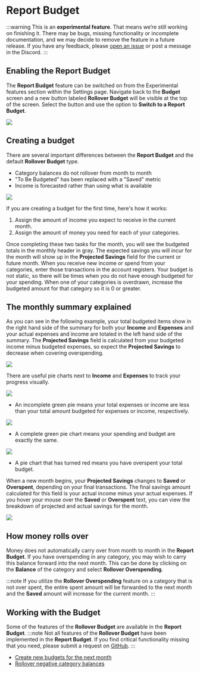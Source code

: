 # Report Budget

:::warning
This is an **experimental feature**. That means we’re still working on finishing it. There may be bugs, missing functionality or incomplete documentation, and we may decide to remove the feature in a future release. If you have any feedback, please [open an issue](https://github.com/actualbudget/actual/issues) or post a message in the Discord.
:::

## Enabling the Report Budget

The **Report Budget** feature can be switched on from the Experimental features section within the Settings page. Navigate back to the **Budget** screen and a new button labeled **Rollover Budget** will be visible at the top of the screen. Select the button and use the option to **Switch to a Report Budget**.

![](/img/report-budget-7.png)

## Creating a budget

There are several important differences between the **Report Budget** and the default **Rollover Budget** type.

- Category balances do not rollover from month to month
- "To Be Budgeted" has been replaced with a "Saved" metric
- Income is forecasted rather than using what is available

![](/img/report-budget-1.png)

If you are creating a budget for the first time, here's how it works:

1. Assign the amount of income you expect to receive in the current month.
2. Assign the amount of money you need for each of your categories.

Once completing these two tasks for the month, you will see the budgeted totals in the monthly header in gray. The expected savings you will incur for the month will show up in the **Projected Savings** field for the current or future month. When you receive new income or spend from your categories, enter those transactions in the account registers. Your budget is not static, so there will be times when you do not have enough budgeted for your spending. When one of your categories is overdrawn, increase the budgeted amount for that category so it is 0 or greater.

## The monthly summary explained

As you can see in the following example, your total budgeted items show in the right hand side of the summary for both your **Income** and **Expenses** and your actual expenses and income are totaled in the left hand side of the summary. The **Projected Savings** field is calculated from your budgeted income minus budgeted expenses, so expect the **Projected Savings** to decrease when covering overspending.

![](/img/report-budget-2.png)

There are useful pie charts next to **Income** and **Expenses** to track your progress visually.

![](/img/report-budget-5.png)

- An incomplete green pie means your total expenses or income are less than your total amount budgeted for expenses or income, respectively.

![](/img/report-budget-4.png)

- A complete green pie chart means your spending and budget are exactly the same.

![](/img/report-budget-6.png)

- A pie chart that has turned red means you have overspent your total budget.

When a new month begins, your **Projected Savings** changes to **Saved** or **Overspent**, depending on your final transactions. The final savings amount calculated for this field is your actual income minus your actual expenses. If you hover your mouse over the **Saved** or **Overspent** text, you can view the breakdown of projected and actual savings for the month.

![](/img/report-budget-3.png)

## How money rolls over

Money does not automatically carry over from month to month in the **Report Budget**. If you have overspending in any category, you may wish to carry this balance forward into the next month. This can be done by clicking on the **Balance** of the category and select **Rollover Overspending**.

:::note
If you utilize the **Rollover Overspending** feature on a category that is not over spent, the entire spent amount will be forwarded to the next month and the **Saved** amount will increase for the current month.
:::

## Working with the Budget

Some of the features of the **Rollover Budget** are available in the **Report Budget**.
:::note
Not all features of the **Rollover Budget** have been implemented in the **Report Budget**. If you find critical functionality missing that you need, please submit a request on [GitHub](/contact).
:::

- [Create new budgets for the next month](../budgeting/howitworks.md#creating-a-budget)
- [Rollover negative category balances](../budgeting/howitworks.md#rollover-negative-category-balances)
